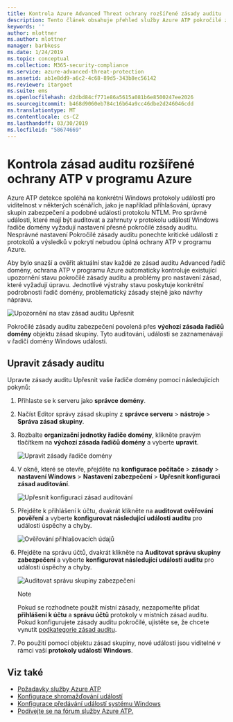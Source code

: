 ```yaml
---
title: Kontrola Azure Advanced Threat ochrany rozšířené zásady auditu | Dokumentace Microsoftu
description: Tento článek obsahuje přehled služby Azure ATP pokročilé zásady auditu kontroly.
keywords: ''
author: mlottner
ms.author: mlottner
manager: barbkess
ms.date: 1/24/2019
ms.topic: conceptual
ms.collection: M365-security-compliance
ms.service: azure-advanced-threat-protection
ms.assetid: ab1e8dd9-a6c2-4c68-89d5-343b8ec56142
ms.reviewer: itargoet
ms.suite: ems
ms.openlocfilehash: d2dbd84cf771e86a5615a081b6e8500247ee2026
ms.sourcegitcommit: b468d9060eb784c16b64a9cc46dbe2d246046cdd
ms.translationtype: MT
ms.contentlocale: cs-CZ
ms.lasthandoff: 03/30/2019
ms.locfileid: "58674669"
---
```

# <a name="azure-atp-advanced-audit-policy-check"></a>Kontrola zásad auditu rozšířené ochrany ATP v programu Azure

Azure ATP detekce spoléhá na konkrétní Windows protokoly událostí pro viditelnost v některých scénářích, jako je například přihlašování, úpravy skupin zabezpečení a podobné události protokolu NTLM. Pro správné události, které mají být auditovat a zahrnuty v protokolu událostí Windows řadiče domény vyžadují nastavení přesné pokročilé zásady auditu. Nesprávné nastavení Pokročilé zásady auditu ponechte kritické události z protokolů a výsledků v pokrytí nebudou úplná ochrany ATP v programu Azure.

Aby bylo snazší a ověřit aktuální stav každé ze zásad auditu Advanced řadič domény, ochrana ATP v programu Azure automaticky kontroluje existující upozornění stavu pokročilé zásady auditu a problémy pro nastavení zásad, které vyžadují úpravu. Jednotlivé výstrahy stavu poskytuje konkrétní podrobnosti řadič domény, problematický zásady stejně jako návrhy nápravu.

![Upozornění na stav zásad auditu Upřesnit](media/atp-health-alert-audit-policy.png)


Pokročilé zásady auditu zabezpečení povolená přes **výchozí zásada řadičů domény** objektu zásad skupiny. Tyto auditování, události se zaznamenávají v řadiči domény Windows události. 

## <a name="modify-audit-policies"></a>Upravit zásady auditu 

Upravte zásady auditu Upřesnit vaše řadiče domény pomocí následujících pokynů:

1. Přihlaste se k serveru jako **správce domény**.
2. Načíst Editor správy zásad skupiny z **správce serveru** > **nástroje** > **Správa zásad skupiny**. 
3. Rozbalte **organizační jednotky řadiče domény**, klikněte pravým tlačítkem na **výchozí zásada řadičů domény** a vyberte **upravit**. 

    ![Upravit zásady řadiče domény](media/atp-advanced-audit-policy-check-step-1.png)

4. V okně, které se otevře, přejděte na **konfigurace počítače** > **zásady** > **nastavení Windows**  >  **Nastavení zabezpečení** > **Upřesnit konfiguraci zásad auditování**.

    ![Upřesnit konfiguraci zásad auditování](media/atp-advanced-audit-policy-check-step-2.png)

5. Přejděte k přihlášení k účtu, dvakrát klikněte na **auditovat ověřování pověření** a vyberte **konfigurovat následující události auditu** pro události úspěchy a chyby. 

    ![Ověřování přihlašovacích údajů](media/atp-advanced-audit-policy-check-step-3.png)

6. Přejděte na správu účtů, dvakrát klikněte na **Auditovat správu skupiny zabezpečení** a vyberte **konfigurovat následující události auditu** pro události úspěchy a chyby.

    ![Auditovat správu skupiny zabezpečení](media/atp-advanced-audit-policy-check-step-4.png)

    > [!NOTE]
    > Pokud se rozhodnete použít místní zásady, nezapomeňte přidat **přihlášení k účtu** a **správu účtů** protokoly v místních zásad auditu. Pokud konfigurujete zásady auditu pokročilé, ujistěte se, že chcete vynutit [podkategorie zásad auditu](https://docs.microsoft.com/windows/security/threat-protection/security-policy-settings/audit-force-audit-policy-subcategory-settings-to-override).

7. Po použití pomocí objektu zásad skupiny, nové události jsou viditelné v rámci vaší **protokoly událostí Windows**.

## <a name="see-also"></a>Viz také
- [Požadavky služby Azure ATP](atp-prerequisites.md)
- [Konfigurace shromažďování událostí](configure-event-collection.md)
- [Konfigurace předávání událostí systému Windows](configure-event-forwarding.md)
- [Podívejte se na fórum služby Azure ATP.](https://aka.ms/azureatpcommunity)

